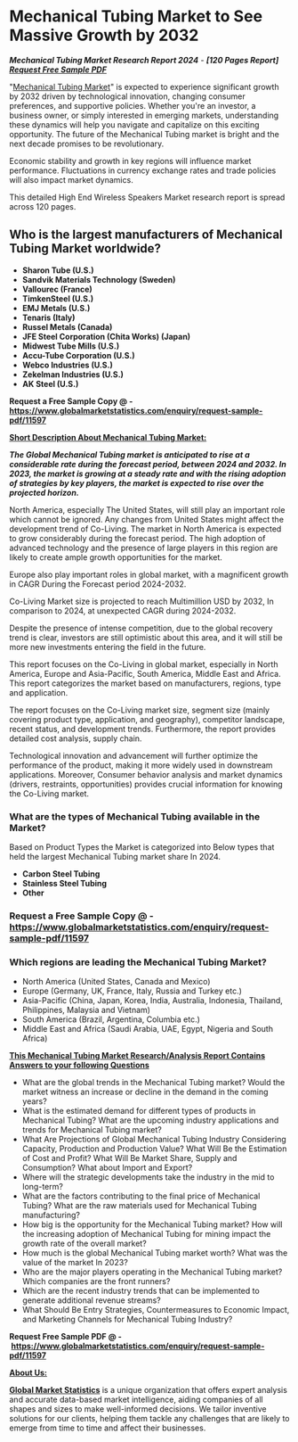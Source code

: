 <h1>Mechanical Tubing Market to See Massive Growth by 2032</h1>
<p><em><strong>Mechanical Tubing Market Research Report 2024</strong></em>&nbsp;-&nbsp;<em><strong>[120 Pages Report] </strong></em><em><strong><a href="https://www.globalmarketstatistics.com/enquiry/request-sample-pdf/11597">Request Free Sample PDF</a></strong></em></p>
<p>"<a href="https://www.globalmarketstatistics.com/market-reports/mechanical-tubing-market-11597">Mechanical Tubing Market</a>" is expected to experience significant growth by 2032 driven by technological innovation, changing consumer preferences, and supportive policies. Whether you're an investor, a business owner, or simply interested in emerging markets, understanding these dynamics will help you navigate and capitalize on this exciting opportunity. The future of the&nbsp;Mechanical Tubing market is bright and the next decade promises to be revolutionary.</p>
<p>Economic stability and growth in key regions will influence market performance. Fluctuations in currency exchange rates and trade policies will also impact market dynamics.</p>
<p>This detailed&nbsp;High End Wireless Speakers Market research report is spread across 120 pages.</p>
<h2><strong>Who is the largest manufacturers of Mechanical Tubing Market worldwide?</strong></h2>
<ul>
<li><strong>Sharon Tube (U.S.)</strong></li>
<li><strong>Sandvik Materials Technology (Sweden)</strong></li>
<li><strong>Vallourec (France)</strong></li>
<li><strong>TimkenSteel (U.S.)</strong></li>
<li><strong>EMJ Metals (U.S.)</strong></li>
<li><strong>Tenaris (Italy)</strong></li>
<li><strong>Russel Metals (Canada)</strong></li>
<li><strong>JFE Steel Corporation (Chita Works) (Japan)</strong></li>
<li><strong>Midwest Tube Mills (U.S.)</strong></li>
<li><strong>Accu-Tube Corporation (U.S.)</strong></li>
<li><strong>Webco Industries (U.S.)</strong></li>
<li><strong>Zekelman Industries (U.S.)</strong></li>
<li><strong>AK Steel (U.S.)</strong></li>
</ul>
<p><strong>Request a Free Sample Copy @ - <a href="https://www.globalmarketstatistics.com/enquiry/request-sample-pdf/11597">https://www.globalmarketstatistics.com/enquiry/request-sample-pdf/11597</a></strong></p>
<p><strong><u>Short Description About Mechanical Tubing Market:</u></strong></p>
<p><strong><em>The Global Mechanical Tubing market is anticipated to rise at a considerable rate during the forecast period, between 2024 and 2032. In 2023, the market is growing at a steady rate and with the rising adoption of strategies by key players, the market is expected to rise over the projected horizon.</em></strong></p>
<p>North America, especially The United States, will still play an important role which cannot be ignored. Any changes from United States might affect the development trend of Co-Living. The market in North America is expected to grow considerably during the forecast period. The high adoption of advanced technology and the presence of large players in this region are likely to create ample growth opportunities for the market.</p>
<p>Europe also play important roles in global market, with a magnificent growth in CAGR During the Forecast period 2024-2032.</p>
<p>Co-Living Market size is projected to reach Multimillion USD by 2032, In comparison to 2024, at unexpected CAGR during 2024-2032.</p>
<p>Despite the presence of intense competition, due to the global recovery trend is clear, investors are still optimistic about this area, and it will still be more new investments entering the field in the future.</p>
<p>This report focuses on the Co-Living in global market, especially in North America, Europe and Asia-Pacific, South America, Middle East and Africa. This report categorizes the market based on manufacturers, regions, type and application.</p>
<p>The report focuses on the Co-Living market size, segment size (mainly covering product type, application, and geography), competitor landscape, recent status, and development trends. Furthermore, the report provides detailed cost analysis, supply chain.</p>
<p>Technological innovation and advancement will further optimize the performance of the product, making it more widely used in downstream applications. Moreover, Consumer behavior analysis and market dynamics (drivers, restraints, opportunities) provides crucial information for knowing the Co-Living market.</p>
<h3>What are the types of Mechanical Tubing available in the Market?</h3>
<p>Based on Product Types the Market is categorized into Below types that held the largest Mechanical Tubing market share In 2024.</p>
<ul>
<li><strong>Carbon Steel Tubing</strong></li>
<li><strong>Stainless Steel Tubing</strong></li>
<li><strong>Other</strong></li>
</ul>
<h3>Request a Free Sample Copy @ - <a href="https://www.globalmarketstatistics.com/enquiry/request-sample-pdf/11597">https://www.globalmarketstatistics.com/enquiry/request-sample-pdf/11597</a></h3>
<h3>Which regions are leading the Mechanical Tubing Market?</h3>
<ul>
<li>North America (United States, Canada and Mexico)</li>
<li>Europe (Germany, UK, France, Italy, Russia and Turkey etc.)</li>
<li>Asia-Pacific (China, Japan, Korea, India, Australia, Indonesia, Thailand, Philippines, Malaysia and Vietnam)</li>
<li>South America (Brazil, Argentina, Columbia etc.)</li>
<li>Middle East and Africa (Saudi Arabia, UAE, Egypt, Nigeria and South Africa)</li>
</ul>
<p><strong><u>This Mechanical Tubing Market Research/Analysis Report Contains Answers to your following Questions</u></strong></p>
<ul>
<li>What are the global trends in the Mechanical Tubing market? Would the market witness an increase or decline in the demand in the coming years?</li>
<li>What is the estimated demand for different types of products in Mechanical Tubing? What are the upcoming industry applications and trends for Mechanical Tubing market?</li>
<li>What Are Projections of Global Mechanical Tubing Industry Considering Capacity, Production and Production Value? What Will Be the Estimation of Cost and Profit? What Will Be Market Share, Supply and Consumption? What about Import and Export?</li>
<li>Where will the strategic developments take the industry in the mid to long-term?</li>
<li>What are the factors contributing to the final price of Mechanical Tubing? What are the raw materials used for Mechanical Tubing manufacturing?</li>
<li>How big is the opportunity for the Mechanical Tubing market? How will the increasing adoption of Mechanical Tubing for mining impact the growth rate of the overall market?</li>
<li>How much is the global Mechanical Tubing market worth? What was the value of the market In 2023?</li>
<li>Who are the major players operating in the Mechanical Tubing market? Which companies are the front runners?</li>
<li>Which are the recent industry trends that can be implemented to generate additional revenue streams?</li>
<li>What Should Be Entry Strategies, Countermeasures to Economic Impact, and Marketing Channels for Mechanical Tubing Industry?</li>
</ul>
<p><strong>Request Free Sample PDF @ -&nbsp;<a href="https://www.globalmarketstatistics.com/enquiry/request-sample-pdf/11597">https://www.globalmarketstatistics.com/enquiry/request-sample-pdf/11597</a></strong></p>
<p><strong><u>About Us:</u></strong></p>
<p><strong><a href="https://www.globalmarketstatistics.com/">Global Market Statistics</a></strong> is a unique organization that offers expert analysis and accurate data-based market intelligence, aiding companies of all shapes and sizes to make well-informed decisions. We tailor inventive solutions for our clients, helping them tackle any challenges that are likely to emerge from time to time and affect their businesses.</p>